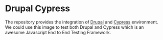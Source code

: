 # Drupal Cypress
The repository provides the integration of [Drupal](http://drupal.org/) and [Cypress](https://www.cypress.io/) environment. We could use this image to test both Drupal and Cypress which is an awesome Javascript End to End Testing Framework.

